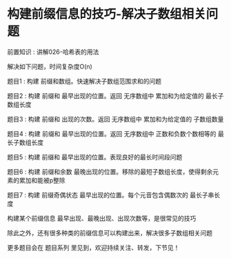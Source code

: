 # 构建前缀信息的技巧-解决子数组相关问题

前置知识 : 讲解026-哈希表的用法

解决如下问题，时间复杂度O(n)

题目1 : 构建 前缀和数组。快速解决子数组范围求和的问题

题目2 : 构建 前缀和 最早出现的位置。返回 无序数组中 累加和为给定值的 最长子数组长度

题目3 : 构建 前缀和 出现的次数。返回 无序数组中 累加和为给定值的 子数组数量

题目4 : 构建 前缀和 最早出现的位置。返回 无序数组中 正数和负数个数相等的 最长子数组长度

题目5 : 构建 前缀和 最早出现的位置。表现良好的最长时间段问题

题目6 : 构建 前缀和余数 最晚出现的位置。移除的最短子数组长度，使得剩余元素的累加和能被p整除

题目7 : 构建 前缀奇偶状态 最早出现的位置。每个元音包含偶数次的 最长子串长度

构建某个前缀信息 最早出现、最晚出现、出现次数等，是很常见的技巧

除此之外，还有很多种类的前缀信息可以构建出来，解决很多子数组相关问题

更多题目会在 题目系列 里见到，欢迎持续关注、转发，下节见！

